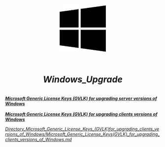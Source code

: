 <p align="center">
<img src="./Windows.png" width="150" height="150"/>
</p><br/>
<h1 align="Center"><i>Windows_Upgrade</i></h1>
 <br/>
<i> <a href="https://github.com/dimoroz772/Windows_Upgrade_Or_Install_Keys/blob/main/Microsoft_Generic_License_Keys_(GVLK)_for_upgrading_server_versions_of_Windows"><b>Microsoft Generic License Keys (GVLK) for upgrading server versions of Windows</b></a><br/><i/>
 <br/>
<i> <a href="https://github.com/dimoroz772/Windows_Upgrade_Or_Install_Keys/blob/main/Microsoft_Generic_License_Keys_(GVLK)_for_upgrading_clients_versions_of_Windows"><b>Microsoft Generic License Keys (GVLK) for upgrading clients versions of Windows</b></a><br/><i/>

[Directory_Microsoft_Generic_License_Keys_(GVLK)_for_upgrading_clients_versions_of_Windows/Microsoft_Generic_License_Keys_(GVLK)_for_upgrading_clients_versions_of_Windows.md](Directory_Microsoft_Generic_License_Keys_(GVLK)_for_upgrading_clients_versions_of_Windows/Microsoft_Generic_License_Keys_(GVLK)_for_upgrading_clients_versions_of_Windows.md)
